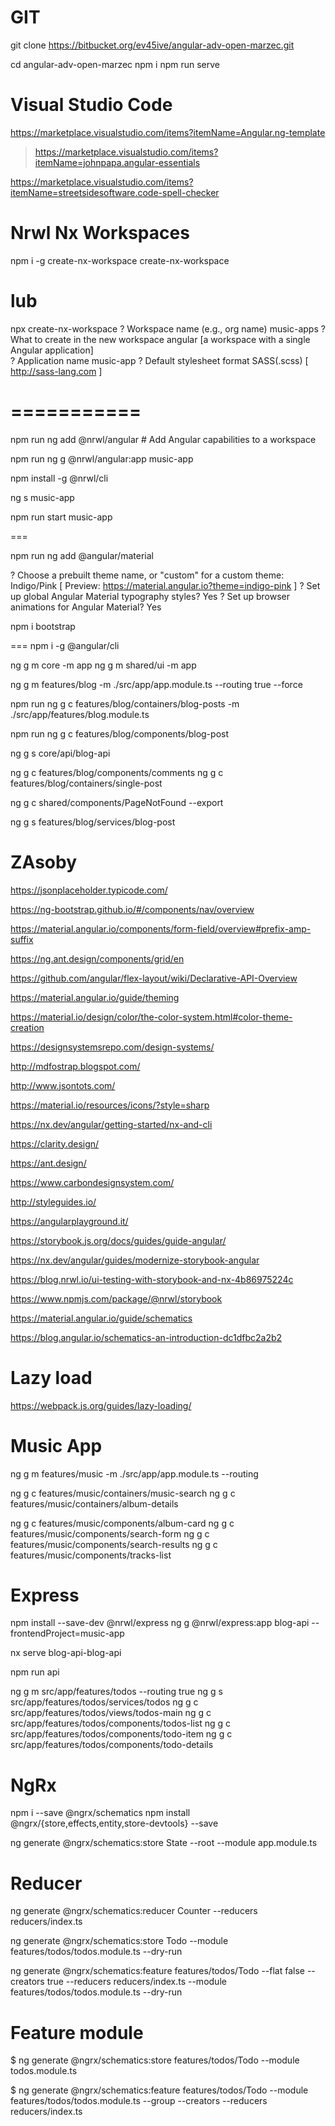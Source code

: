 # GIT 
git clone https://bitbucket.org/ev45ive/angular-adv-open-marzec.git

cd angular-adv-open-marzec
npm i 
npm run serve

# Visual Studio Code

https://marketplace.visualstudio.com/items?itemName=Angular.ng-template

> https://marketplace.visualstudio.com/items?itemName=johnpapa.angular-essentials

https://marketplace.visualstudio.com/items?itemName=streetsidesoftware.code-spell-checker

# Nrwl Nx Workspaces

npm i -g create-nx-workspace
create-nx-workspace

# lub

npx create-nx-workspace
? Workspace name (e.g., org name) music-apps
? What to create in the new workspace angular [a workspace with a single Angular application]  
? Application name music-app
? Default stylesheet format SASS(.scss) [ http://sass-lang.com ]

# ===========

npm run ng add @nrwl/angular # Add Angular capabilities to a workspace

npm run ng g @nrwl/angular:app music-app

npm install -g @nrwl/cli

ng s music-app

npm run start music-app

===

npm run ng add @angular/material

? Choose a prebuilt theme name, or "custom" for a custom theme: Indigo/Pink [ Preview: https://material.angular.io?theme=indigo-pink ]
? Set up global Angular Material typography styles? Yes
? Set up browser animations for Angular Material? Yes

npm i bootstrap

===
npm i -g @angular/cli

ng g m core -m app
ng g m shared/ui -m app

ng g m features/blog -m ./src/app/app.module.ts --routing true --force

<!-- ng g m features/blog -m app --routing --force -->

npm run ng g c features/blog/containers/blog-posts -m ./src/app/features/blog.module.ts
<!-- npm run ng g c features/blog/containers/user-posts -m ./src/app/features/blog.module.ts
npm run ng g c features/blog/containers/recent-posts -m ./src/app/features/blog.module.ts -->

npm run ng g c features/blog/components/blog-post
<!-- npm run ng g c features/blog/components/blog-post-full -->


ng g s core/api/blog-api

ng g c features/blog/components/comments
ng g c features/blog/containers/single-post

ng g c shared/components/PageNotFound --export


ng g s features/blog/services/blog-post


# ZAsoby

https://jsonplaceholder.typicode.com/

https://ng-bootstrap.github.io/#/components/nav/overview

https://material.angular.io/components/form-field/overview#prefix-amp-suffix


https://ng.ant.design/components/grid/en

https://github.com/angular/flex-layout/wiki/Declarative-API-Overview

https://material.angular.io/guide/theming

https://material.io/design/color/the-color-system.html#color-theme-creation

https://designsystemsrepo.com/design-systems/

http://mdfostrap.blogspot.com/

http://www.jsontots.com/

https://material.io/resources/icons/?style=sharp

https://nx.dev/angular/getting-started/nx-and-cli

https://clarity.design/

https://ant.design/

https://www.carbondesignsystem.com/

http://styleguides.io/

https://angularplayground.it/

https://storybook.js.org/docs/guides/guide-angular/

https://nx.dev/angular/guides/modernize-storybook-angular

https://blog.nrwl.io/ui-testing-with-storybook-and-nx-4b86975224c

https://www.npmjs.com/package/@nrwl/storybook

https://material.angular.io/guide/schematics

https://blog.angular.io/schematics-an-introduction-dc1dfbc2a2b2


# Lazy load
https://webpack.js.org/guides/lazy-loading/

# Music App

ng g m features/music -m ./src/app/app.module.ts --routing 

ng g c features/music/containers/music-search
ng g c features/music/containers/album-details

ng g c features/music/components/album-card
ng g c features/music/components/search-form
ng g c features/music/components/search-results
ng g c features/music/components/tracks-list

# Express
npm install --save-dev @nrwl/express
ng g @nrwl/express:app blog-api --frontendProject=music-app

nx serve blog-api-blog-api

<!-- nx serve blog-api-blog-api >>> package.json > scripts > api -->
npm run api



ng g m src/app/features/todos --routing true 
ng g s src/app/features/todos/services/todos 
ng g c src/app/features/todos/views/todos-main
ng g c src/app/features/todos/components/todos-list
ng g c src/app/features/todos/components/todo-item
ng g c src/app/features/todos/components/todo-details


# NgRx
npm i --save @ngrx/schematics
npm install @ngrx/{store,effects,entity,store-devtools} --save

ng generate @ngrx/schematics:store State --root --module app.module.ts


# Reducer
ng generate @ngrx/schematics:reducer Counter --reducers reducers/index.ts


ng generate @ngrx/schematics:store Todo --module features/todos/todos.module.ts --dry-run

ng generate @ngrx/schematics:feature features/todos/Todo --flat false --creators true --reducers reducers/index.ts --module features/todos/todos.module.ts --dry-run
 
# Feature module
$ ng generate @ngrx/schematics:store features/todos/Todo --module todos.module.ts

$ ng generate @ngrx/schematics:feature features/todos/Todo --module features/todos/todos.module.ts  --group --creators --reducers reducers/index.ts


